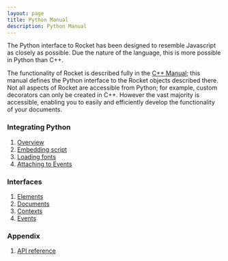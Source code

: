 ```yaml
---
layout: page
title: Python Manual
description: Python Manual
---
```


The Python interface to Rocket has been designed to resemble Javascript as closely as possible. Due the nature of the language, this is more possible in Python than C++.

The functionality of Rocket is described fully in the [C++ Manual](cpp_manual.html); this manual defines the Python interface to the Rocket objects described there. Not all aspects of Rocket are accessible from Python; for example, custom decorators can only be created in C++. However the vast majority is accessible, enabling you to easily and efficiently develop the functionality of your documents.

### Integrating Python

1. [Overview](python_manual/overview.html)
2. [Embedding script](python_manual/embedding_script.html)
3. [Loading fonts](python_manual/fonts.html)
4. [Attaching to Events](python_manual/attaching_to_events.html) 

### Interfaces

1. [Elements](pyhton_manual/elements.html)
2. [Documents](python_manual/documents.html)
3. [Contexts](python_manual/contexts.html)
4. [Events](python_manual/events.html)

### Appendix

1. [API reference](python_manual/api_reference.html) 

